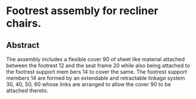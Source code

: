 # Footrest assembly for recliner chairs.

## Abstract
The assembly includes a flexible cover 90 of sheet like material attached between the footrest 12 and the seat frame 20 while also being attached to the footrest support mem bers 14 to cover the same. The footrest support members 14 are formed by an extendable and retractable linkage system 30, 40, 50, 60 whose links are arranged to allow the cover 90 to be attached thereto.